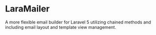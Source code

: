 # LaraMailer

A more flexible email builder for Laravel 5 utilizing chained methods and including email layout and template view management.
